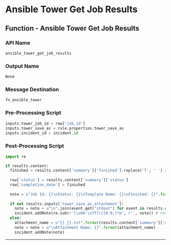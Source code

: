 <!--
    DO NOT MANUALLY EDIT THIS FILE
    THIS FILE IS AUTOMATICALLY GENERATED WITH resilient-circuits codegen
-->

# Ansible Tower Get Job Results

## Function - Ansible Tower Get Job Results

### API Name
`ansible_tower_get_job_results`

### Output Name
`None`

### Message Destination
`fn_ansible_tower`

### Pre-Processing Script
```python
inputs.tower_job_id = row['job_id']
inputs.tower_save_as = rule.properties.tower_save_as
inputs.incident_id = incident.id
```

### Post-Processing Script
```python
import re

if results.content:
  finished = results.content['summary']['finished'].replace('T', ' ') if results.content['summary']['finished'] else None
  
  row['status'] = results.content['summary']['status']
  row['completion_date'] = finished
  
  note = u"Job Id: {}\nStatus: {}\nTemplate Name: {}\nFinished: {}".format(results.inputs['tower_job_id'], results.content['summary']['status'],
                                                                           results.content['summary']['name'], finished)
  if not results.inputs['tower_save_as_attachment']:
    note = note + u"\n".join(event.get("stdout") for event in results.content['events']['results'])
    incident.addNote(re.sub(r'[\x00-\x7f]\[[0-9;]*m', r'', note)) # remove color hilighting
  else:
    attachment_name = u"{}_{}.txt".format(results.content['summary']['name'].replace(" ", "_"), results.inputs['tower_job_id'])
    note = note + u"\nAttachment Name: {}".format(attachment_name)
    incident.addNote(note)

```

---

